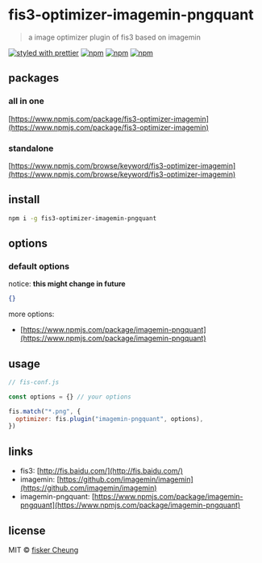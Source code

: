# fis3-optimizer-imagemin-pngquant

> a image optimizer plugin of fis3 based on imagemin

[![styled with prettier](https://img.shields.io/badge/styled_with-prettier-ff69b4.svg?style=flat-square)](https://github.com/prettier/prettier)
[![npm](https://img.shields.io/npm/v/fis3-optimizer-imagemin-pngquant.svg?style=flat-square)](https://www.npmjs.com/package/fis3-optimizer-imagemin-pngquant)
[![npm](https://img.shields.io/npm/dt/fis3-optimizer-imagemin-pngquant.svg?style=flat-square)](https://www.npmjs.com/package/fis3-optimizer-imagemin-pngquant)
[![npm](https://img.shields.io/npm/dm/fis3-optimizer-imagemin-pngquant.svg?style=flat-square)](https://www.npmjs.com/package/fis3-optimizer-imagemin-pngquant)

## packages

### all in one

[https://www.npmjs.com/package/fis3-optimizer-imagemin](https://www.npmjs.com/package/fis3-optimizer-imagemin)

### standalone

[https://www.npmjs.com/browse/keyword/fis3-optimizer-imagemin](https://www.npmjs.com/browse/keyword/fis3-optimizer-imagemin)

## install

```sh
npm i -g fis3-optimizer-imagemin-pngquant
```

## options

### default options

notice: **this might change in future**

```json
{}
```

more options:

- [https://www.npmjs.com/package/imagemin-pngquant](https://www.npmjs.com/package/imagemin-pngquant)

## usage

```js
// fis-conf.js

const options = {} // your options

fis.match("*.png", {
  optimizer: fis.plugin("imagemin-pngquant", options),
})
```

## links

- fis3: [http://fis.baidu.com/](http://fis.baidu.com/)
- imagemin: [https://github.com/imagemin/imagemin](https://github.com/imagemin/imagemin)
- imagemin-pngquant: [https://www.npmjs.com/package/imagemin-pngquant](https://www.npmjs.com/package/imagemin-pngquant)

## license

MIT © [fisker Cheung](https://github.com/fisker)
